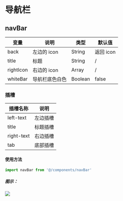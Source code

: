 # 导航栏

## navBar

| 变量      | 说明           | 类型    | 默认值    |
| --------- | -------------- | ------- | --------- |
| back      | 左边的 icon    | String  | 返回 icon |
| title     | 标题           | String  | /         |
| rightIcon | 右边的 icon    | Array   | /         |
| whiteBar  | 导航栏底色白色 | Boolean | false     |

### 插槽

| 插槽名称   | 说明     |
| ---------- | -------- |
| left-text  | 左边插槽 |
| title      | 标题插槽 |
| right-text | 右边插槽 |
| tab        | 底部插槽 |

#### 使用方法

```javascript
import navBar from '@/components/navBar'
```

##### 图示：

![](/images/navBar.jpg)